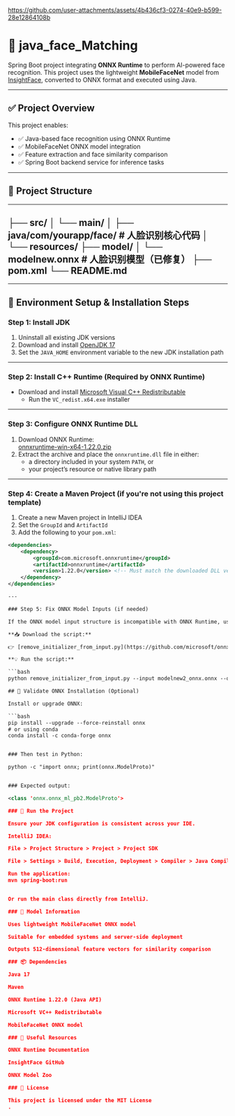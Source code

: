 

https://github.com/user-attachments/assets/4b436cf3-0274-40e9-b599-28e12864108b

# 📌 java_face_Matching

Spring Boot project integrating **ONNX Runtime** to perform AI-powered face recognition. This project uses the lightweight **MobileFaceNet** model from [InsightFace](https://github.com/deepinsight/insightface), converted to ONNX format and executed using Java.

---

## ✅ Project Overview

This project enables:

- ✅ Java-based face recognition using ONNX Runtime  
- ✅ MobileFaceNet ONNX model integration  
- ✅ Feature extraction and face similarity comparison  
- ✅ Spring Boot backend service for inference tasks  

---

## 📁 Project Structure
---
├── src/
│ └── main/
│ ├── java/com/yourapp/face/ # 人脸识别核心代码
│ └── resources/
├── model/
│ └── modelnew.onnx # 人脸识别模型（已修复）
├── pom.xml
└── README.md
---
---

## 🧰 Environment Setup & Installation Steps

### Step 1: Install JDK

1. Uninstall all existing JDK versions
2. Download and install [OpenJDK 17](https://adoptium.net/zh-CN/download?link=https%3A%2F%2Fgithub.com%2Fadoptium%2Ftemurin17-binaries%2Freleases%2Fdownload%2Fjdk-17.0.16%252B8%2FOpenJDK17U-jdk_x64_windows_hotspot_17.0.16_8.msi&vendor=Adoptium)
3. Set the `JAVA_HOME` environment variable to the new JDK installation path

---

### Step 2: Install C++ Runtime (Required by ONNX Runtime)

- Download and install [Microsoft Visual C++ Redistributable](https://learn.microsoft.com/zh-cn/cpp/windows/latest-supported-vc-redist?view=msvc-170&utm_source=chatgpt.com)  
  - Run the `VC_redist.x64.exe` installer

---

### Step 3: Configure ONNX Runtime DLL

1. Download ONNX Runtime:  
   [onnxruntime-win-x64-1.22.0.zip](https://github.com/microsoft/onnxruntime/releases?utm_source=chatgpt.com)
2. Extract the archive and place the `onnxruntime.dll` file in either:
   - a directory included in your system `PATH`, or
   - your project’s resource or native library path

---

### Step 4: Create a Maven Project (if you're not using this project template)

1. Create a new Maven project in IntelliJ IDEA
2. Set the `GroupId` and `ArtifactId`
3. Add the following to your `pom.xml`:

```xml
<dependencies>
    <dependency>
        <groupId>com.microsoft.onnxruntime</groupId>
        <artifactId>onnxruntime</artifactId>
        <version>1.22.0</version> <!-- Must match the downloaded DLL version -->
    </dependency>
</dependencies>

---

### Step 5: Fix ONNX Model Inputs (if needed)

If the ONNX model input structure is incompatible with ONNX Runtime, use the official Python script to fix it:

**📥 Download the script:**

👉 [remove_initializer_from_input.py](https://github.com/microsoft/onnxruntime/blob/main/tools/python/remove_initializer_from_input.py)

**💡 Run the script:**

```bash
python remove_initializer_from_input.py --input modelnew2_onnx.onnx --output modelnew.onnx

## 🧪 Validate ONNX Installation (Optional)

Install or upgrade ONNX:

```bash
pip install --upgrade --force-reinstall onnx
# or using conda
conda install -c conda-forge onnx


### Then test in Python:

python -c "import onnx; print(onnx.ModelProto)"


### Expected output:

<class 'onnx.onnx_ml_pb2.ModelProto'>

### 🚀 Run the Project

Ensure your JDK configuration is consistent across your IDE.

IntelliJ IDEA:

File > Project Structure > Project > Project SDK

File > Settings > Build, Execution, Deployment > Compiler > Java Compiler

Run the application:
mvn spring-boot:run


Or run the main class directly from IntelliJ.

### 🧠 Model Information

Uses lightweight MobileFaceNet ONNX model

Suitable for embedded systems and server-side deployment

Outputs 512-dimensional feature vectors for similarity comparison

### 📦 Dependencies

Java 17

Maven

ONNX Runtime 1.22.0 (Java API)

Microsoft VC++ Redistributable

MobileFaceNet ONNX model

### 🔗 Useful Resources

ONNX Runtime Documentation

InsightFace GitHub

ONNX Model Zoo

### 📜 License

This project is licensed under the MIT License
.










